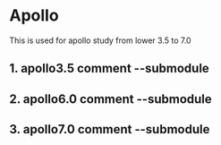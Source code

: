 # Apollo
This is used for apollo study from lower 3.5 to 7.0
## 1. apollo3.5 comment --submodule
## 2. apollo6.0 comment --submodule
## 3. apollo7.0 comment --submodule
